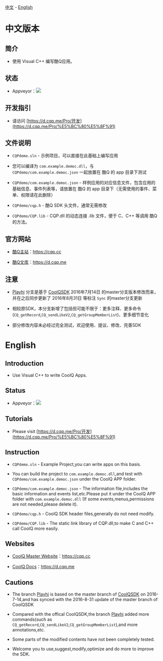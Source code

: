 [中文](https://github.com/Playhi/cqsdk-vc#中文版本) - [English](https://github.com/Playhi/cqsdk-vc#english)
# 中文版本
## 简介
* 使用 Visual C++ 编写酷Q应用。

## 状态
* Appveyor：<a href="https://ci.appveyor.com/project/Playhi/cqsdk-vc" target="_blank"><img src="https://ci.appveyor.com/api/projects/status/github/playhi/cqsdk-vc?branch=playhi"></a>

## 开发指引
* 请访问 [https://d.cqp.me/Pro/开发](https://d.cqp.me/Pro/%E5%BC%80%E5%8F%91)

## 文件说明
* `CQPdemo.sln` - 示例项目，可以直接在此基础上编写应用

* 您可以编译为 `com.example.democ.dll`，与 `CQPdemo/com.example.democ.json` 一起放置在 酷Q 的 app 目录下测试

* `CQPdemo/com.example.democ.json` - 样例应用的对应信息文件，包含应用的基础信息、事件列表等，请放置在 酷Q 的 app 目录下（无需使用的事件、菜单、权限请在此删除）

* `CQPdemo/cqp.h` - 酷Q SDK 头文件，通常无需修改

* `CQPdemo/CQP.lib` - CQP.dll 的动态连接 .lib 文件，便于 C、C++ 等调用 酷Q 的方法。

## 官方网站
* [酷Q主站](https://cqp.cc)：https://cqp.cc

* [酷Q文库](https://d.cqp.me)：https://d.cqp.me

## 注意
* [Playhi](https://github.com/Playhi/cqsdk-vc) 分支是基于 [CoolQSDK](https://github.com/CoolQ/cqsdk-vc) 2016年7月14日 的master分支版本修改而来，并在之后同步更新了 2016年8月31日 等标注 `Sync` 的master分支更新<br>

* 相较原SDK，本分支新增了包括但可能不限于：更多注释、更多命令(`CQ_getRecord`,`CQ_sendLikeV2`,`CQ_getGroupMemberList`)、更多细节变化<br>

* 部分修改内容未必经过完全测试，欢迎使用、提议、修改、完善SDK

# English
## Introduction
* Use Visual C++ to write CoolQ Apps.

## Status
* Appveyor：<a href="https://ci.appveyor.com/project/Playhi/cqsdk-vc" target="_blank"><img src="https://ci.appveyor.com/api/projects/status/github/playhi/cqsdk-vc?branch=playhi"></a>

## Tutorials
* Please visit [https://d.cqp.me/Pro/开发](https://d.cqp.me/Pro/%E5%BC%80%E5%8F%91)

## Instruction
* `CQPdemo.sln` - Example Project,you can write apps on this basis.

* You can build the project to `com.example.democ.dll`,and test with  `CQPdemo/com.example.democ.json` under the CoolQ APP folder.

* `CQPdemo/com.example.democ.json` - The information file,includes the basic information and events list,etc.Please put it under the CoolQ APP folder with `com.example.democ.dll` (If some events,menus,permissions are not needed,please delete it).

* `CQPdemo/cqp.h` - CoolQ SDK header files,generally do not need modify.

* `CQPdemo/CQP.lib` - The static link library of CQP.dll,to make C and C++ call CoolQ more easily.

## Websites
* [CoolQ Master Website](https://cqp.cc)：https://cqp.cc

* [CoolQ Docs](https://d.cqp.me)：https://d.cqp.me

## Cautions
* The branch [Playhi](https://github.com/Playhi/cqsdk-vc) is based on the master branch of [CoolQSDK](https://github.com/CoolQ/cqsdk-vc) on 2016-7-14,and has synced with the 2016-8-31 update of the master branch of CoolQSDK<br>

* Compared with the offical CoolQSDK,the branch [Playhi](https://github.com/Playhi/cqsdk-vc) added more commands(such as `CQ_getRecord`,`CQ_sendLikeV2`,`CQ_getGroupMemberList`),and more annotations,etc.<br>

* Some parts of the modified contents have not been completely tested.<br>

* Welcome you to use,suggest,modify,optimize and do more to improve the SDK.

